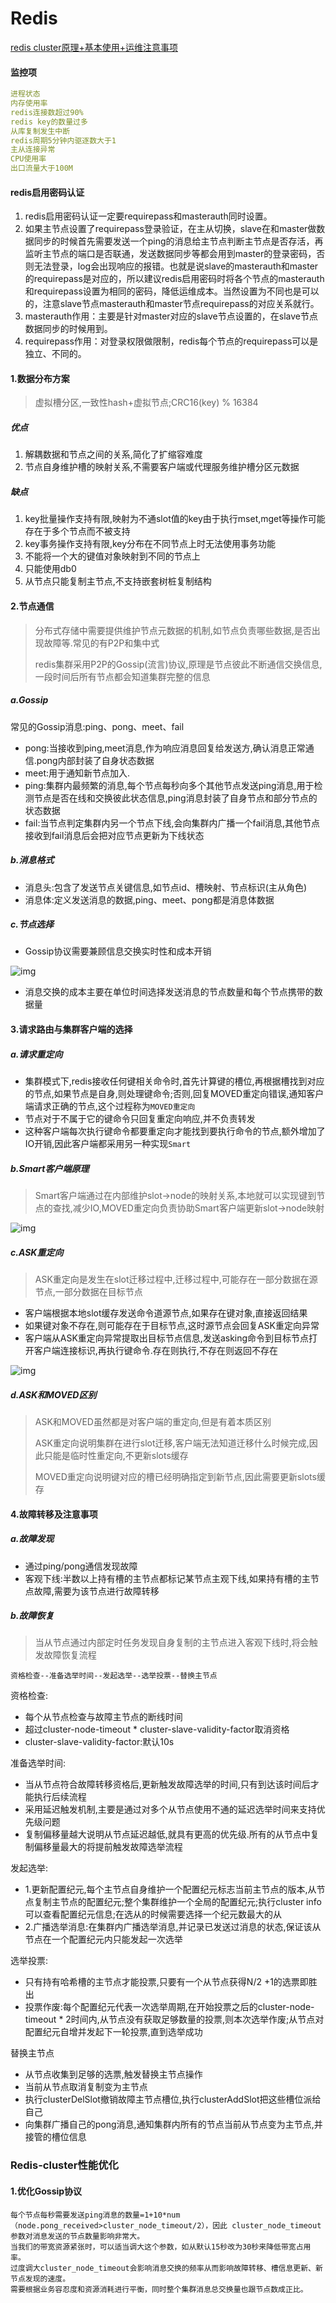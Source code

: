 # Redis

[redis cluster原理+基本使用+运维注意事项](https://blog.csdn.net/xiaofeng10330111/article/details/90384502?ops_request_misc=%7B%22request%5Fid%22%3A%22163653146816780265451858%22%2C%22scm%22%3A%2220140713.130102334.pc%5Fblog.%22%7D&request_id=163653146816780265451858&biz_id=0&utm_medium=distribute.pc_search_result.none-task-blog-2~blog~first_rank_v2~rank_v29-5-90384502.pc_v2_rank_blog_default&utm_term=redis+cluster&spm=1018.2226.3001.4450)

#### 监控项

```yaml
进程状态
内存使用率
redis连接数超过90%
redis key的数量过多
从库复制发生中断
redis周期5分钟内驱逐数大于1
主从连接异常
CPU使用率
出口流量大于100M
```

#### redis启用密码认证

1. redis启用密码认证一定要requirepass和masterauth同时设置。
2. 如果主节点设置了requirepass登录验证，在主从切换，slave在和master做数据同步的时候首先需要发送一个ping的消息给主节点判断主节点是否存活，再监听主节点的端口是否联通，发送数据同步等都会用到master的登录密码，否则无法登录，log会出现响应的报错。也就是说slave的masterauth和master的requirepass是对应的，所以建议redis启用密码时将各个节点的masterauth和requirepass设置为相同的密码，降低运维成本。当然设置为不同也是可以的，注意slave节点masterauth和master节点requirepass的对应关系就行。
3. masterauth作用：主要是针对master对应的slave节点设置的，在slave节点数据同步的时候用到。
4. requirepass作用：对登录权限做限制，redis每个节点的requirepass可以是独立、不同的。

#### 1.数据分布方案

> 虚拟槽分区,一致性hash+虚拟节点;CRC16(key) % 16384

##### 优点

1. 解耦数据和节点之间的关系,简化了扩缩容难度
2. 节点自身维护槽的映射关系,不需要客户端或代理服务维护槽分区元数据

##### 缺点

1. key批量操作支持有限,映射为不通slot值的key由于执行mset,mget等操作可能存在于多个节点而不被支持
2. key事务操作支持有限,key分布在不同节点上时无法使用事务功能
3. 不能将一个大的键值对象映射到不同的节点上
4. 只能使用db0
5. 从节点只能复制主节点,不支持嵌套树桩复制结构

#### 2.节点通信

> 分布式存储中需要提供维护节点元数据的机制,如节点负责哪些数据,是否出现故障等.常见的有P2P和集中式
>
> redis集群采用P2P的Gossip(流言)协议,原理是节点彼此不断通信交换信息,一段时间后所有节点都会知道集群完整的信息

##### a.Gossip

常见的Gossip消息:ping、pong、meet、fail

* pong:当接收到ping,meet消息,作为响应消息回复给发送方,确认消息正常通信.pong内部封装了自身状态数据
* meet:用于通知新节点加入.
* ping:集群内最频繁的消息,每个节点每秒向多个其他节点发送ping消息,用于检测节点是否在线和交换彼此状态信息,ping消息封装了自身节点和部分节点的状态数据
* fail:当节点判定集群内另一个节点下线,会向集群内广播一个fail消息,其他节点接收到fail消息后会把对应节点更新为下线状态

##### b.消息格式

* 消息头:包含了发送节点关键信息,如节点id、槽映射、节点标识(主从角色)
* 消息体:定义发送消息的数据,ping、meet、pong都是消息体数据

##### c.节点选择

* Gossip协议需要兼顾信息交换实时性和成本开销

![img](https://img-blog.csdnimg.cn/20190525160736570.png?x-oss-process=image/watermark,type_ZmFuZ3poZW5naGVpdGk,shadow_10,text_aHR0cHM6Ly9ibG9nLmNzZG4ubmV0L3hpYW9mZW5nMTAzMzAxMTE=,size_16,color_FFFFFF,t_70)

* 消息交换的成本主要在单位时间选择发送消息的节点数量和每个节点携带的数据量

#### 3.请求路由与集群客户端的选择

##### a.请求重定向

* 集群模式下,redis接收任何键相关命令时,首先计算键的槽位,再根据槽找到对应的节点,如果节点是自身,则处理键命令;否则,回复MOVED重定向错误,通知客户端请求正确的节点,这个过程称为`MOVED重定向`
* 节点对于不属于它的键命令只回复重定向响应,并不负责转发
* 这种客户端每次执行键命令都要重定向才能找到要执行命令的节点,额外增加了IO开销,因此客户端都采用另一种实现`Smart`

##### b.Smart客户端原理

> Smart客户端通过在内部维护slot->node的映射关系,本地就可以实现键到节点的查找,减少IO,MOVED重定向负责协助Smart客户端更新slot->node映射

![img](https://img-blog.csdnimg.cn/20190526151056763.png?x-oss-process=image/watermark,type_ZmFuZ3poZW5naGVpdGk,shadow_10,text_aHR0cHM6Ly9ibG9nLmNzZG4ubmV0L3hpYW9mZW5nMTAzMzAxMTE=,size_16,color_FFFFFF,t_70)

##### c.ASK重定向

> ASK重定向是发生在slot迁移过程中,迁移过程中,可能存在一部分数据在源节点,一部分数据在目标节点

* 客户端根据本地slot缓存发送命令道源节点,如果存在键对象,直接返回结果
* 如果键对象不存在,则可能存在于目标节点,这时源节点会回复ASK重定向异常
* 客户端从ASK重定向异常提取出目标节点信息,发送asking命令到目标节点打开客户端连接标识,再执行键命令.存在则执行,不存在则返回不存在

![img](https://img-blog.csdnimg.cn/20190526155656569.png?x-oss-process=image/watermark,type_ZmFuZ3poZW5naGVpdGk,shadow_10,text_aHR0cHM6Ly9ibG9nLmNzZG4ubmV0L3hpYW9mZW5nMTAzMzAxMTE=,size_16,color_FFFFFF,t_70)



##### d.ASK和MOVED区别

> ASK和MOVED虽然都是对客户端的重定向,但是有着本质区别
>
> ASK重定向说明集群在进行slot迁移,客户端无法知道迁移什么时候完成,因此只能是临时性重定向,不更新slots缓存
>
> MOVED重定向说明键对应的槽已经明确指定到新节点,因此需要更新slots缓存

#### 4.故障转移及注意事项

##### a.故障发现

* 通过ping/pong通信发现故障
* 客观下线:半数以上持有槽的主节点都标记某节点主观下线,如果持有槽的主节点故障,需要为该节点进行故障转移

##### b.故障恢复

> 当从节点通过内部定时任务发现自身复制的主节点进入客观下线时,将会触发故障恢复流程

`资格检查--准备选举时间--发起选举--选举投票--替换主节点`

资格检查:

* 每个从节点检查与故障主节点的断线时间
* 超过cluster-node-timeout * cluster-slave-validity-factor取消资格
* cluster-slave-validity-factor:默认10s

准备选举时间:

* 当从节点符合故障转移资格后,更新触发故障选举的时间,只有到达该时间后才能执行后续流程
* 采用延迟触发机制,主要是通过对多个从节点使用不通的延迟选举时间来支持优先级问题
* 复制偏移量越大说明从节点延迟越低,就具有更高的优先级.所有的从节点中复制偏移量最大的将提前触发故障选举流程

发起选举:

* 1.更新配置纪元,每个主节点自身维护一个配置纪元标志当前主节点的版本,从节点复制主节点的配置纪元;整个集群维护一个全局的配置纪元;执行cluster info可以查看配置纪元信息;在选从的时候需要选择一个纪元数最大的从
* 2.广播选举消息:在集群内广播选举消息,并记录已发送过消息的状态,保证该从节点在一个配置纪元内只能发起一次选举

选举投票:

* 只有持有哈希槽的主节点才能投票,只要有一个从节点获得N/2 +1的选票即胜出
* 投票作废:每个配置纪元代表一次选举周期,在开始投票之后的cluster-node-timeout * 2时间内,从节点没有获取足够数量的投票,则本次选举作废;从节点对配置纪元自增并发起下一轮投票,直到选举成功

替换主节点

* 从节点收集到足够的选票,触发替换主节点操作
* 当前从节点取消复制变为主节点
* 执行clusterDelSlot撤销故障主节点槽位,执行clusterAddSlot把这些槽位派给自己
* 向集群广播自己的pong消息,通知集群内所有的节点当前从节点变为主节点,并接管的槽位信息













### Redis-cluster性能优化

#### 1.优化Gossip协议

```
每个节点每秒需要发送ping消息的数量=1+10*num（node.pong_received>cluster_node_timeout/2），因此 cluster_node_timeout参数对消息发送的节点数量影响非常大。
当我们的带宽资源紧张时，可以适当调大这个参数，如从默认15秒改为30秒来降低带宽占用率。
过度调大cluster_node_timeout会影响消息交换的频率从而影响故障转移、槽信息更新、新节点发现的速度。
需要根据业务容忍度和资源消耗进行平衡，同时整个集群消息总交换量也跟节点数成正比。
```




